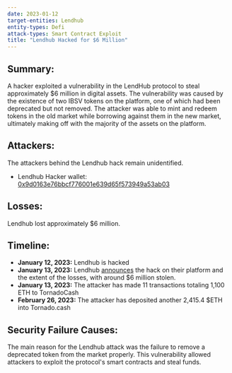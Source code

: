 ```yaml
---
date: 2023-01-12
target-entities: Lendhub
entity-types: Defi
attack-types: Smart Contract Exploit
title: "Lendhub Hacked for $6 Million"
---
```


## Summary:

A hacker exploited a vulnerability in the LendHub protocol to steal approximately $6 million in digital assets. The vulnerability was caused by the existence of two IBSV tokens on the platform, one of which had been deprecated but not removed. The attacker was able to mint and redeem tokens in the old market while borrowing against them in the new market, ultimately making off with the majority of the assets on the platform.

## Attackers:

The attackers behind the Lendhub hack remain unidentified.

- Lendhub Hacker wallet: [0x9d0163e76bbcf776001e639d65f573949a53ab03](https://etherscan.io/address/0x9d0163e76bbcf776001e639d65f573949a53ab03)

## Losses:

Lendhub lost approximately $6 million.

## Timeline:

- **January 12, 2023:**  Lendhub is hacked
- **January 13, 2023:**  Lendhub [announces](https://twitter.com/LendHubDefi/status/1613846541651030018) the hack on their platform and the extent of the losses, with around $6 million stolen.
- **January 13, 2023:**  The attacker has made 11 transactions totaling 1,100 ETH to TornadoCash
- **February 26, 2023:**  The attacker has deposited another 2,415.4 $ETH into Tornado.cash

## Security Failure Causes:

The main reason for the Lendhub attack was the failure to remove a deprecated token from the market properly. This vulnerability allowed attackers to exploit the protocol's smart contracts and steal funds.
